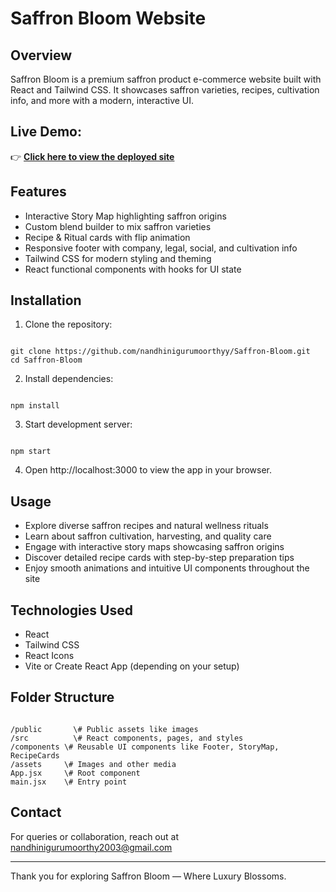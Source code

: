 # Saffron Bloom Website

## Overview
Saffron Bloom is a premium saffron product e-commerce website built with React and Tailwind CSS. It showcases saffron varieties, recipes, cultivation info, and more with a modern, interactive UI.

## Live Demo:
👉 [**Click here to view the deployed site**](https://saffronbloom.netlify.app/)

## Features
- Interactive Story Map highlighting saffron origins
- Custom blend builder to mix saffron varieties
- Recipe & Ritual cards with flip animation
- Responsive footer with company, legal, social, and cultivation info
- Tailwind CSS for modern styling and theming
- React functional components with hooks for UI state

## Installation

1. Clone the repository:
```

git clone https://github.com/nandhinigurumoorthyy/Saffron-Bloom.git
cd Saffron-Bloom

```

2. Install dependencies:
```

npm install

```

3. Start development server:
```

npm start

```

4. Open http://localhost:3000 to view the app in your browser.

## Usage


- Explore diverse saffron recipes and natural wellness rituals
- Learn about saffron cultivation, harvesting, and quality care
- Engage with interactive story maps showcasing saffron origins
- Discover detailed recipe cards with step-by-step preparation tips
- Enjoy smooth animations and intuitive UI components throughout the site

## Technologies Used

- React
- Tailwind CSS
- React Icons
- Vite or Create React App (depending on your setup)

## Folder Structure

```

/public       \# Public assets like images
/src          \# React components, pages, and styles
/components \# Reusable UI components like Footer, StoryMap, RecipeCards
/assets     \# Images and other media
App.jsx     \# Root component
main.jsx    \# Entry point

```


## Contact

For queries or collaboration, reach out at nandhinigurumoorthy2003@gmail.com

---

Thank you for exploring Saffron Bloom — Where Luxury Blossoms.

